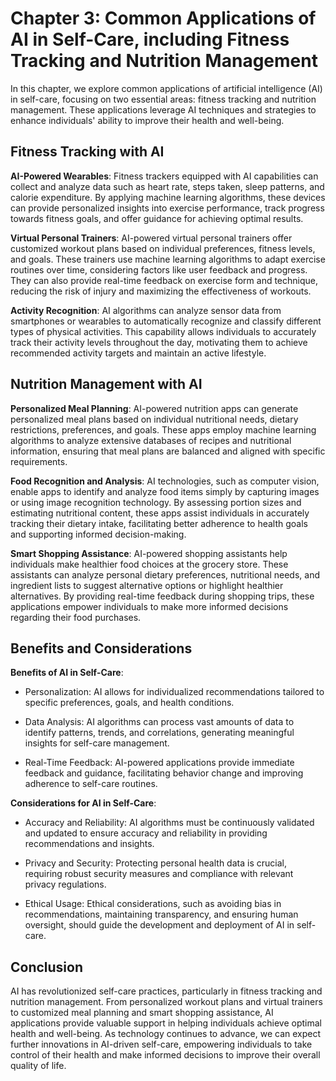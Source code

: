 Chapter 3: Common Applications of AI in Self-Care, including Fitness Tracking and Nutrition Management
======================================================================================================

In this chapter, we explore common applications of artificial intelligence (AI) in self-care, focusing on two essential areas: fitness tracking and nutrition management. These applications leverage AI techniques and strategies to enhance individuals' ability to improve their health and well-being.

Fitness Tracking with AI
------------------------

**AI-Powered Wearables**: Fitness trackers equipped with AI capabilities can collect and analyze data such as heart rate, steps taken, sleep patterns, and calorie expenditure. By applying machine learning algorithms, these devices can provide personalized insights into exercise performance, track progress towards fitness goals, and offer guidance for achieving optimal results.

**Virtual Personal Trainers**: AI-powered virtual personal trainers offer customized workout plans based on individual preferences, fitness levels, and goals. These trainers use machine learning algorithms to adapt exercise routines over time, considering factors like user feedback and progress. They can also provide real-time feedback on exercise form and technique, reducing the risk of injury and maximizing the effectiveness of workouts.

**Activity Recognition**: AI algorithms can analyze sensor data from smartphones or wearables to automatically recognize and classify different types of physical activities. This capability allows individuals to accurately track their activity levels throughout the day, motivating them to achieve recommended activity targets and maintain an active lifestyle.

Nutrition Management with AI
----------------------------

**Personalized Meal Planning**: AI-powered nutrition apps can generate personalized meal plans based on individual nutritional needs, dietary restrictions, preferences, and goals. These apps employ machine learning algorithms to analyze extensive databases of recipes and nutritional information, ensuring that meal plans are balanced and aligned with specific requirements.

**Food Recognition and Analysis**: AI technologies, such as computer vision, enable apps to identify and analyze food items simply by capturing images or using image recognition technology. By assessing portion sizes and estimating nutritional content, these apps assist individuals in accurately tracking their dietary intake, facilitating better adherence to health goals and supporting informed decision-making.

**Smart Shopping Assistance**: AI-powered shopping assistants help individuals make healthier food choices at the grocery store. These assistants can analyze personal dietary preferences, nutritional needs, and ingredient lists to suggest alternative options or highlight healthier alternatives. By providing real-time feedback during shopping trips, these applications empower individuals to make more informed decisions regarding their food purchases.

Benefits and Considerations
---------------------------

**Benefits of AI in Self-Care**:

* Personalization: AI allows for individualized recommendations tailored to specific preferences, goals, and health conditions.

* Data Analysis: AI algorithms can process vast amounts of data to identify patterns, trends, and correlations, generating meaningful insights for self-care management.

* Real-Time Feedback: AI-powered applications provide immediate feedback and guidance, facilitating behavior change and improving adherence to self-care routines.

**Considerations for AI in Self-Care**:

* Accuracy and Reliability: AI algorithms must be continuously validated and updated to ensure accuracy and reliability in providing recommendations and insights.

* Privacy and Security: Protecting personal health data is crucial, requiring robust security measures and compliance with relevant privacy regulations.

* Ethical Usage: Ethical considerations, such as avoiding bias in recommendations, maintaining transparency, and ensuring human oversight, should guide the development and deployment of AI in self-care.

Conclusion
----------

AI has revolutionized self-care practices, particularly in fitness tracking and nutrition management. From personalized workout plans and virtual trainers to customized meal planning and smart shopping assistance, AI applications provide valuable support in helping individuals achieve optimal health and well-being. As technology continues to advance, we can expect further innovations in AI-driven self-care, empowering individuals to take control of their health and make informed decisions to improve their overall quality of life.
